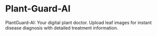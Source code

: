 # Plant-Guard-AI
PlantGuard-AI: Your digital plant doctor. Upload leaf images for instant disease diagnosis with detailed treatment information.
